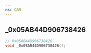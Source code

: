 ```yaml
---
ns: CAM
---
```

## _0x05AB44D906738426

```c
// 0x05AB44D906738426
void _0x05AB44D906738426();
```

